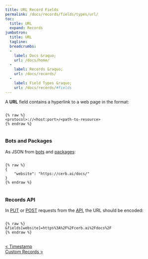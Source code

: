 ```yaml
---
title: URL Record Fields
permalink: /docs/records/fields/types/url/
toc:
  title: URL
  expand: Records
jumbotron:
  title: URL
  tagline: 
  breadcrumbs:
  -
    label: Docs &raquo;
    url: /docs/home/
  -
    label: Records &raquo;
    url: /docs/records/
  -
    label: Field Types &raquo;
    url: /docs/records/#fields
---
```


A **URL** field contains a hyperlink to a web page in the format:

<pre>
<code class="language-text">
{% raw %}
&lt;protocol&gt;://&lt;host:port&gt;/&lt;path-to-resource&gt;
{% endraw %}
</code>
</pre>	

### Bots and Packages

As JSON from [bots](/docs/bots/) and [packages](/docs/packages/):

<pre>
<code class="language-json">
{% raw %}
{
	"website": "https://cerb.ai/docs/"
}
{% endraw %}
</code>
</pre>

### Records API

In [PUT](/docs/api/endpoints/records/#update) or [POST](/docs/api/endpoints/records/#create) requests from the [API](/docs/api/), the URL should be encoded:

<pre>
<code class="language-text">
{% raw %}
&amp;fields[website]=https%3A%2F%2Fcerb.ai%2Fdocs%2F
{% endraw %}
</code>
</pre>

<div class="section-nav">
	<div class="left">
		<a href="/docs/records/fields/types/timestamp/" class="prev">&lt; Timestamp</a>
	</div>
	<div class="right align-right">
		<a href="/docs/records/custom-records/" class="next">Custom Records &gt;</a>
	</div>
</div>
<div class="clear"></div>
